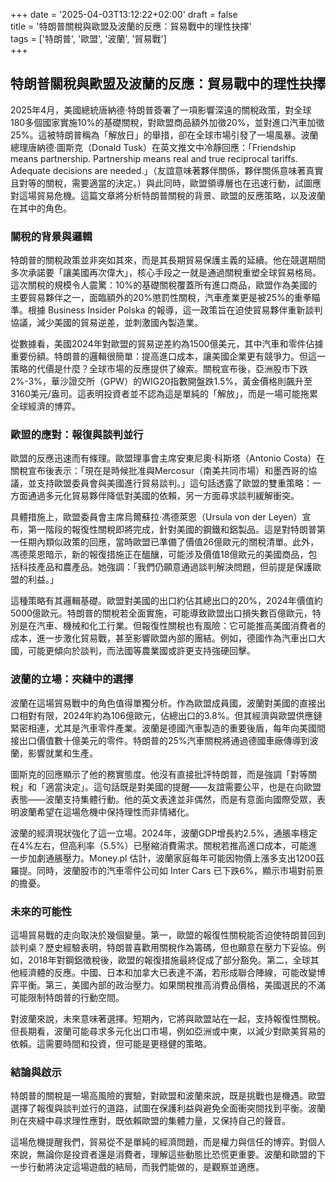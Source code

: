 +++
date = '2025-04-03T13:12:22+02:00'
draft = false  
title = '特朗普關稅與歐盟及波蘭的反應：貿易戰中的理性抉擇'  
tags = ['特朗普', '歐盟', '波蘭', '貿易戰']  
+++


## 特朗普關稅與歐盟及波蘭的反應：貿易戰中的理性抉擇

2025年4月，美國總統唐納德·特朗普簽署了一項影響深遠的關稅政策，對全球180多個國家實施10%的基礎關稅，對歐盟商品額外加徵20%，並對進口汽車加徵25%。這被特朗普稱為「解放日」的舉措，卻在全球市場引發了一場風暴。波蘭總理唐納德·圖斯克（Donald Tusk）在英文推文中冷靜回應：「Friendship means partnership. Partnership means real and true reciprocal tariffs. Adequate decisions are needed.」（友誼意味著夥伴關係，夥伴關係意味著真實且對等的關稅，需要適當的決定。）與此同時，歐盟領導層也在迅速行動，試圖應對這場貿易危機。這篇文章將分析特朗普關稅的背景、歐盟的反應策略，以及波蘭在其中的角色。

### 關稅的背景與邏輯

特朗普的關稅政策並非突如其來，而是其長期貿易保護主義的延續。他在競選期間多次承諾要「讓美國再次偉大」，核心手段之一就是通過關稅重塑全球貿易格局。這次關稅的規模令人震驚：10%的基礎關稅覆蓋所有進口商品，歐盟作為美國的主要貿易夥伴之一，面臨額外的20%懲罰性關稅，汽車產業更是被25%的重拳瞄準。根據 Business Insider Polska 的報導，這一政策旨在迫使貿易夥伴重新談判協議，減少美國的貿易逆差，並刺激國內製造業。

從數據看，美國2024年對歐盟的貿易逆差約為1500億美元，其中汽車和零件佔據重要份額。特朗普的邏輯很簡單：提高進口成本，讓美國企業更有競爭力。但這一策略的代價是什麼？全球市場的反應提供了線索。關稅宣布後，亞洲股市下跌2%-3%，華沙證交所（GPW）的WIG20指數開盤跌1.5%，黃金價格則飆升至3160美元/盎司。這表明投資者並不認為這是單純的「解放」，而是一場可能拖累全球經濟的博弈。

### 歐盟的應對：報復與談判並行

歐盟的反應迅速而有條理。歐盟理事會主席安東尼奧·科斯塔（Antonio Costa）在關稅宣布後表示：「現在是時候批准與Mercosur（南美共同市場）和墨西哥的協議，並支持歐盟委員會與美國進行貿易談判。」這句話透露了歐盟的雙重策略：一方面通過多元化貿易夥伴降低對美國的依賴，另一方面尋求談判緩解衝突。

具體措施上，歐盟委員會主席烏爾蘇拉·馮德萊恩（Ursula von der Leyen）宣布，第一階段的報復性關稅即將完成，針對美國的鋼鐵和鋁製品。這是對特朗普第一任期內類似政策的回應，當時歐盟已準備了價值26億歐元的關稅清單。此外，馮德萊恩暗示，新的報復措施正在醞釀，可能涉及價值18億歐元的美國商品，包括科技產品和農產品。她強調：「我們仍願意通過談判解決問題，但前提是保護歐盟的利益。」

這種策略有其邏輯基礎。歐盟對美國的出口約佔其總出口的20%，2024年價值約5000億歐元。特朗普的關稅若全面實施，可能導致歐盟出口損失數百億歐元，特別是在汽車、機械和化工行業。但報復性關稅也有風險：它可能推高美國消費者的成本，進一步激化貿易戰，甚至影響歐盟內部的團結。例如，德國作為汽車出口大國，可能更傾向於談判，而法國等農業國或許更支持強硬回擊。

### 波蘭的立場：夾縫中的選擇

波蘭在這場貿易戰中的角色值得單獨分析。作為歐盟成員國，波蘭對美國的直接出口相對有限，2024年約為106億歐元，佔總出口的3.8%。但其經濟與歐盟供應鏈緊密相連，尤其是汽車零件產業。波蘭是德國汽車製造的重要後盾，每年向美國間接出口價值數十億美元的零件。特朗普的25%汽車關稅將通過德國車廠傳導到波蘭，影響就業和生產。

圖斯克的回應顯示了他的務實態度。他沒有直接批評特朗普，而是強調「對等關稅」和「適當決定」。這句話既是對美國的提醒——友誼需要公平，也是在向歐盟表態——波蘭支持集體行動。他的英文表達並非偶然，而是有意面向國際受眾，表明波蘭希望在這場危機中保持理性而非情緒化。

波蘭的經濟現狀強化了這一立場。2024年，波蘭GDP增長約2.5%，通脹率穩定在4%左右，但高利率（5.5%）已壓縮消費需求。關稅若推高進口成本，可能進一步加劇通脹壓力。Money.pl 估計，波蘭家庭每年可能因物價上漲多支出1200茲羅提。同時，波蘭股市的汽車零件公司如 Inter Cars 已下跌6%，顯示市場對前景的擔憂。

### 未來的可能性

這場貿易戰的走向取決於幾個變量。第一，歐盟的報復性關稅能否迫使特朗普回到談判桌？歷史經驗表明，特朗普喜歡用關稅作為籌碼，但也願意在壓力下妥協。例如，2018年對鋼鋁徵稅後，歐盟的報復措施最終促成了部分豁免。第二，全球其他經濟體的反應。中國、日本和加拿大已表達不滿，若形成聯合陣線，可能改變博弈平衡。第三，美國內部的政治壓力。如果關稅推高消費品價格，美國選民的不滿可能限制特朗普的行動空間。

對波蘭來說，未來意味著選擇。短期內，它將與歐盟站在一起，支持報復性關稅。但長期看，波蘭可能尋求多元化出口市場，例如亞洲或中東，以減少對歐美貿易的依賴。這需要時間和投資，但可能是更穩健的策略。

### 結論與啟示

特朗普的關稅是一場高風險的實驗，對歐盟和波蘭來說，既是挑戰也是機遇。歐盟選擇了報復與談判並行的道路，試圖在保護利益與避免全面衝突間找到平衡。波蘭則在夾縫中尋求理性應對，既依賴歐盟的集體力量，又保持自己的聲音。

這場危機提醒我們，貿易從不是單純的經濟問題，而是權力與信任的博弈。對個人來說，無論你是投資者還是消費者，理解這些動態比恐慌更重要。波蘭和歐盟的下一步行動將決定這場遊戲的結局，而我們能做的，是觀察並適應。
